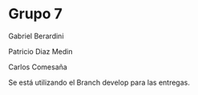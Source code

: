 # Grupo 7
Gabriel Berardini

Patricio Diaz Medin

Carlos Comesaña

Se está utilizando el Branch develop para las entregas.
